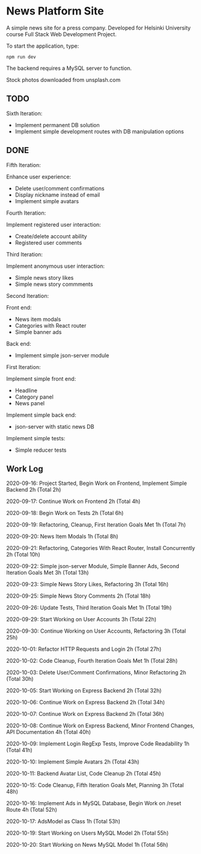 # News Platform Site

A simple news site for a press company. Developed for Helsinki University course Full Stack Web Development Project.

To start the application, type:
```
npm run dev
```

The backend requires a MySQL server to function.

Stock photos downloaded from unsplash.com

## TODO

Sixth Iteration:

- Implement permanent DB solution
- Implement simple development routes with DB manipulation options

## DONE

Fifth Iteration:

Enhance user experience:

- Delete user/comment confirmations
- Display nickname instead of email
- Implement simple avatars

Fourth Iteration:

Implement registered user interaction:

- Create/delete account ability
- Registered user comments

Third Iteration:

Implement anonymous user interaction:

- Simple news story likes
- Simple news story commments

Second Iteration:

Front end:

- News item modals
- Categories with React router
- Simple banner ads

Back end:

- Implement simple json-server module

First Iteration:

Implement simple front end:

- Headline
- Category panel
- News panel

Implement simple back end:

- json-server with static news DB

Implement simple tests:

- Simple reducer tests

## Work Log

2020-09-16: Project Started, Begin Work on Frontend, Implement Simple Backend 2h (Total 2h)

2020-09-17: Continue Work on Frontend 2h (Total 4h)

2020-09-18: Begin Work on Tests 2h (Total 6h)

2020-09-19: Refactoring, Cleanup, First Iteration Goals Met 1h (Total 7h)

2020-09-20: News Item Modals 1h (Total 8h)

2020-09-21: Refactoring, Categories With React Router, Install Concurrently 2h (Total 10h)

2020-09-22: Simple json-server Module, Simple Banner Ads, Second Iteration Goals Met 3h (Total 13h)

2020-09-23: Simple News Story Likes, Refactoring 3h (Total 16h)

2020-09-25: Simple News Story Comments 2h (Total 18h)

2020-09-26: Update Tests, Third Iteration Goals Met 1h (Total 19h)

2020-09-29: Start Working on User Accounts 3h (Total 22h)

2020-09-30: Continue Working on User Accounts, Refactoring 3h (Total 25h)

2020-10-01: Refactor HTTP Requests and Login 2h (Total 27h)

2020-10-02: Code Cleanup, Fourth Iteration Goals Met 1h (Total 28h)

2020-10-03: Delete User/Comment Confirmations, Minor Refactoring 2h (Total 30h)

2020-10-05: Start Working on Express Backend 2h (Total 32h)

2020-10-06: Continue Work on Express Backend 2h (Total 34h)

2020-10-07: Continue Work on Express Backend 2h (Total 36h)

2020-10-08: Continue Work on Express Backend, Minor Frontend Changes, API Documentation 4h (Total 40h)

2020-10-09: Implement Login RegExp Tests, Improve Code Readability 1h (Total 41h)

2020-10-10: Implement Simple Avatars 2h (Total 43h)

2020-10-11: Backend Avatar List, Code Cleanup 2h (Total 45h)

2020-10-15: Code Cleanup, Fifth Iteration Goals Met, Planning 3h (Total 48h)

2020-10-16: Implement Ads in MySQL Database, Begin Work on /reset Route 4h (Total 52h)

2020-10-17: AdsModel as Class 1h (Total 53h)

2020-10-19: Start Working on Users MySQL Model 2h (Total 55h)

2020-10-20: Start Working on News MySQL Model 1h (Total 56h)
